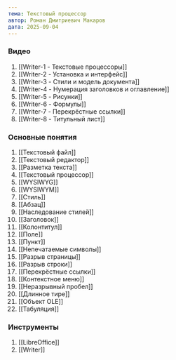```yaml
---
тема: Текстовый процессор
автор: Роман Дмитриевич Макаров
дата: 2025-09-04
---
```


### Видео

1. [[Writer-1 - Текстовые процессоры]]
2. [[Writer-2 - Установка и интерфейс]]
3. [[Writer-3 - Стили и модель документа]]
4. [[Writer-4 - Нумерация заголовков и оглавление]]
5. [[Writer-5 - Рисунки]]
6. [[Writer-6 - Формулы]]
7. [[Writer-7 - Перекрёстные ссылки]]
8. [[Writer-8 - Титульный лист]]

### Основные понятия

1. [[Текстовый файл]]
2. [[Текстовый редактор]]
3. [[Разметка текста]]
4. [[Текстовый процессор]]
5. [[WYSIWYG]]
6. [[WYSIWYM]]
7. [[Стиль]]
8. [[Абзац]]
9. [[Наследование стилей]]
10. [[Заголовок]]
11. [[Колонтитул]]
12. [[Поле]]
13. [[Пункт]]
14. [[Непечатаемые символы]]
15. [[Разрыв страницы]]
16. [[Разрыв строки]]
17. [[Перекрёстные ссылки]]
18. [[Контекстное меню]]
19. [[Неразрывный пробел]]
20. [[Длинное тире]]
21. [[Объект OLE]]
22. [[Табуляция]]

### Инструменты

1. [[LibreOffice]]
2. [[Writer]]
